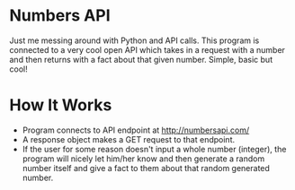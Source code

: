 # Numbers API
Just me messing around with Python and API calls. This program is connected to a very cool open API which takes in a request with a number and then returns with a fact about that given number. Simple, basic but cool!

# How It Works
- Program connects to API endpoint at http://numbersapi.com/
- A response object makes a GET request to that endpoint.
- If the user for some reason doesn't input a whole number (integer), the program will nicely let him/her know and then generate a random number itself and give a fact to them about that random generated number.
